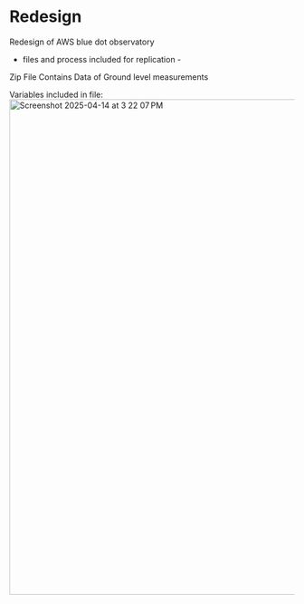 # Redesign
Redesign of AWS blue dot observatory
- files and process included for replication -

Zip File Contains Data of Ground level measurements

Variables included in file:
<img width="874" alt="Screenshot 2025-04-14 at 3 22 07 PM" src="https://github.com/user-attachments/assets/dbb59716-285f-4bc5-bed3-584baa9c99b5" />


